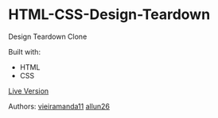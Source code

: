 # HTML-CSS-Design-Teardown

Design Teardown Clone

Built with:
* HTML
* CSS

[Live Version](https://vieiramanda11.github.io/HTML-CSS-Design-Teardown/)

Authors:
[vieiramanda11](https://github.com/vieiramanda11)
[allun26](https://github.com/allun26)
